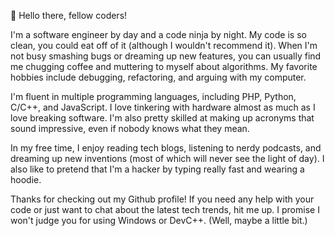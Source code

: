 👋 Hello there, fellow coders!

I'm a software engineer by day and a code ninja by night. My code is so clean, you could eat off of it (although I wouldn't recommend it). When I'm not busy smashing bugs or dreaming up new features, you can usually find me chugging coffee and muttering to myself about algorithms. My favorite hobbies include debugging, refactoring, and arguing with my computer.

I'm fluent in multiple programming languages, including PHP, Python, C/C++, and JavaScript. I love tinkering with hardware almost as much as I love breaking software. I'm also pretty skilled at making up acronyms that sound impressive, even if nobody knows what they mean.

In my free time, I enjoy reading tech blogs, listening to nerdy podcasts, and dreaming up new inventions (most of which will never see the light of day). I also like to pretend that I'm a hacker by typing really fast and wearing a hoodie.

Thanks for checking out my Github profile! If you need any help with your code or just want to chat about the latest tech trends, hit me up. I promise I won't judge you for using Windows or DevC++. (Well, maybe a little bit.)


<!--
**matteo-rosato/matteo-rosato** is a ✨ _special_ ✨ repository because its `README.md` (this file) appears on your GitHub profile.

Here are some ideas to get you started:

- 🔭 I’m currently working on ...
- 🌱 I’m currently learning ...
- 👯 I’m looking to collaborate on ...
- 🤔 I’m looking for help with ...
- 💬 Ask me about ...
- 📫 How to reach me: ...
- 😄 Pronouns: ...
- ⚡ Fun fact: ...
-->
